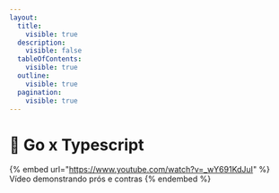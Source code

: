 ```yaml
---
layout:
  title:
    visible: true
  description:
    visible: false
  tableOfContents:
    visible: true
  outline:
    visible: true
  pagination:
    visible: true
---
```


# 👊 Go x Typescript

{% embed url="https://www.youtube.com/watch?v=_wY691KdJuI" %}
Vídeo demonstrando prós e contras
{% endembed %}
